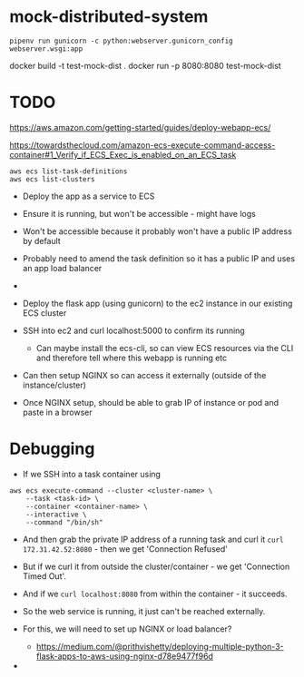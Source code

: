 # mock-distributed-system

```commandline
pipenv run gunicorn -c python:webserver.gunicorn_config webserver.wsgi:app
```

docker build -t test-mock-dist .
docker run -p 8080:8080 test-mock-dist

# TODO

https://aws.amazon.com/getting-started/guides/deploy-webapp-ecs/

https://towardsthecloud.com/amazon-ecs-execute-command-access-container#1_Verify_if_ECS_Exec_is_enabled_on_an_ECS_task

```commandline
aws ecs list-task-definitions
aws ecs list-clusters
```

* Deploy the app as a service to ECS
* Ensure it is running, but won't be accessible - might have logs
* Won't be accessible because it probably won't have a public IP address by default
* Probably need to amend the task definition so it has a public IP and uses an app load balancer
* 

* Deploy the flask app (using gunicorn) to the ec2 instance in our existing ECS cluster
* SSH into ec2 and curl localhost:5000 to confirm its running
  * Can maybe install the ecs-cli, so can view ECS resources via the CLI and therefore tell where this webapp is running etc
* Can then setup NGINX so can access it externally (outside of the instance/cluster)
* Once NGINX setup, should be able to grab IP of instance or pod and paste in a browser


# Debugging

* If we SSH into a task container using

```
aws ecs execute-command --cluster <cluster-name> \
    --task <task-id> \
    --container <container-name> \
    --interactive \
    --command "/bin/sh"
```

* And then grab the private IP address of a running task and curl it `curl 172.31.42.52:8080` - then we get 'Connection Refused'

* But if we curl it from outside the cluster/container - we get 'Connection Timed Out'.

* And if we `curl localhost:8080` from within the container - it succeeds. 

* So the web service is running, it just can't be reached externally. 

* For this, we will need to set up NGINX or load balancer?
  - https://medium.com/@prithvishetty/deploying-multiple-python-3-flask-apps-to-aws-using-nginx-d78e9477f96d

*
